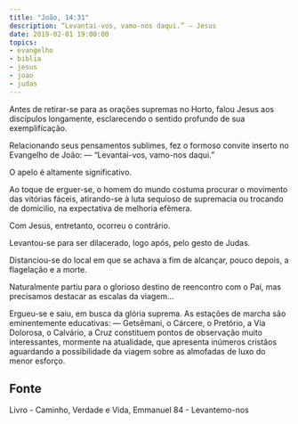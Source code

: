 ```yaml
---
title: "João, 14:31"
description: “Levantai-vos, vamo-nos daqui.” — Jesus
date: 2019-02-01 19:00:00
topics: 
- evangelho
- biblia
- jesus
- joao
- judas
---
```



Antes de retirar-se para as orações supremas no Horto, falou Jesus aos
discípulos longamente, esclarecendo o sentido profundo de sua
exemplifícação.

Relacionando seus pensamentos sublimes, fez o formoso convite inserto
no Evangelho de João:
— “Levantai-vos, vamo-nos daqui.”

O apelo é altamente significativo.

Ao toque de erguer-se, o homem do mundo costuma procurar o movimento
das vitórias fáceis, atirando-se à luta sequioso de supremacia ou trocando de
domicilio, na expectativa de melhoria efêmera.

Com Jesus, entretanto, ocorreu o contrário.

Levantou-se para ser dilacerado, logo após, pelo gesto de Judas.

Distanciou-se do local em que se achava a fim de alcançar, pouco depois, a
flagelação e a morte.

Naturalmente partiu para o glorioso destino de reencontro com o Pai, mas
precisamos destacar as escalas da viagem...

Ergueu-se e saiu, em busca da glória suprema. As estações de marcha
são eminentemente educativas: — Getsêmani, o Cárcere, o Pretório, a Via
Dolorosa, o Calvário, a Cruz constituem pontos de observação muito
interessantes, mormente na atualidade, que apresenta inúmeros cristãos
aguardando a possibilidade da viagem sobre as almofadas de luxo do menor
esforço.


## Fonte
Livro - Caminho, Verdade e Vida, Emmanuel
84 - Levantemo-nos

